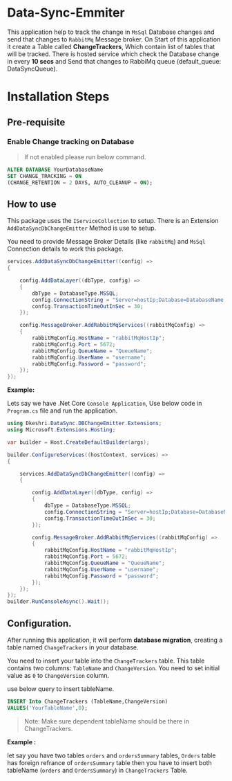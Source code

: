# Data-Sync-Emmiter

This application help to track the change in `MsSql` Database changes and send that changes to `RabbitMq` Message broker. On Start of this application it create a Table called **ChangeTrackers**, Which contain list of tables that will be tracked. There is hosted service which check the Database change in every **10 secs** and Send that changes to RabbiMq queue (default_queue: DataSyncQueue).

# Installation Steps

## Pre-requisite

### Enable Change tracking on Database

> If not enabled please run below command.

```sql
ALTER DATABASE YourDatabaseName
SET CHANGE_TRACKING = ON 
(CHANGE_RETENTION = 2 DAYS, AUTO_CLEANUP = ON);
```

## How to use

This package uses the `IServiceCollection` to setup. There is an Extension `AddDataSyncDbChangeEmitter` Method is use to setup. 

You need to provide Message Broker Details (like `rabbitMq`) and `MsSql` Connection details to work this package.

```csharp
services.AddDataSyncDbChangeEmitter((config) =>
{

    config.AddDataLayer((dbType, config) =>
    {
        dbType = DatabaseType.MSSQL;
        config.ConnectionString = "Server=hostIp;Database=DatabaseName;User Id=userid;Password=YourDbPassword;Encrypt=False";
        config.TransactionTimeOutInSec = 30;
    });

    config.MessageBroker.AddRabbitMqServices((rabbitMqConfig) =>
    {
        rabbitMqConfig.HostName = "rabbitMqHostIp";
        rabbitMqConfig.Port = 5672;
        rabbitMqConfig.QueueName = "QueueName";
        rabbitMqConfig.UserName = "username";
        rabbitMqConfig.Password = "password";
    });
});
```
**Example:** 

Lets say we have .Net Core `Console Application`, Use below code in `Program.cs` file and run the application.

```csharp
using Dkeshri.DataSync.DBChangeEmitter.Extensions;
using Microsoft.Extensions.Hosting;

var builder = Host.CreateDefaultBuilder(args);

builder.ConfigureServices((hostContext, services) =>
{

    services.AddDataSyncDbChangeEmitter((config) =>
    {

        config.AddDataLayer((dbType, config) =>
        {
            dbType = DatabaseType.MSSQL;
            config.ConnectionString = "Server=hostIp;Database=DatabaseName;User Id=userid;Password=YourDbPassword;Encrypt=False";
            config.TransactionTimeOutInSec = 30;
        });

        config.MessageBroker.AddRabbitMqServices((rabbitMqConfig) =>
        {
            rabbitMqConfig.HostName = "rabbitMqHostIp";
            rabbitMqConfig.Port = 5672;
            rabbitMqConfig.QueueName = "QueueName";
            rabbitMqConfig.UserName = "username";
            rabbitMqConfig.Password = "password";
        });
    });
});
builder.RunConsoleAsync().Wait();
```

## Configuration.

After running this application, it will perform **database migration**, creating a table named `ChangeTrackers` in your database.

You need to insert your table into the `ChangeTrackers` table. This table contains two columns: `TableName` and `ChangeVersion`. You need to set initial value as `0` to `ChangeVersion` column.

use below query to insert tableName.

```sql
INSERT Into ChangeTrackers (TableName,ChangeVersion)
VALUES('YourTableName',0);
```

> Note: Make sure dependent tableName should be there in ChangeTrackers.

**Example :**

let say you have two tables `orders` and `ordersSummary` tables, `Orders` table has foreign refrance of `ordersSummary` table then you have to insert both tableName (`orders` and `OrdersSummary`) in `ChangeTrackers` Table.